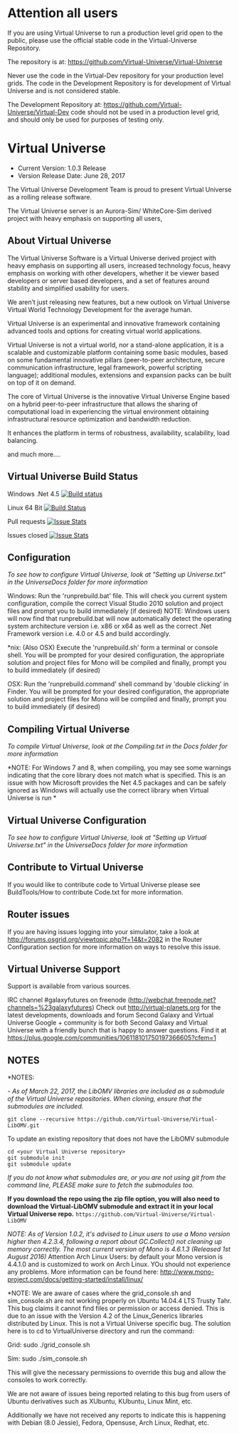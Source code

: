 # Attention all users
If you are using Virtual Universe to run a production level grid open to the public, please use the official stable code in the Virtual-Universe Repository.

The repository is at: https://github.com/Virtual-Universe/Virtual-Universe

Never use the code in the Virtual-Dev repository for your production level grids.  The code in the Development Repository is for development of Virtual Universe and is not considered stable.

The Development Repository at: https://github.com/Virtual-Universe/Virtual-Dev  code should not be used in a production level grid, and should only be used for purposes of testing only.

# Virtual Universe

- Current Version: 1.0.3 Release
- Version Release Date: June 28, 2017

The Virtual Universe Development Team is proud to present Virtual Universe as a rolling release software.

The Virtual Universe server is an Aurora-Sim/ WhiteCore-Sim derived project with heavy emphasis on supporting all users, 

## About Virtual Universe

The Virtual Universe Software is a Virtual Universe derived project with heavy emphasis on supporting all users, increased technology focus, heavy emphasis on working with other developers, whether it be viewer based developers or server based developers, and a set of features around stability and simplified usability for users.

We aren’t just releasing new features, but a new outlook on Virtual Universe Virtual World Technology Development for the average human.

Virtual Universe is an experimental and innovative framework containing advanced tools and options for creating virtual world applications.

Virtual Universe is not a virtual world, nor a stand-alone application, it is a scalable and customizable platform containing some basic modules, based on some fundamental innovative pillars (peer-to-peer architecture, secure communication infrastructure, legal framework, powerful scripting language); additional modules, extensions and expansion packs can be built on top of it on demand.

The core of Virtual Universe is the innovative Virtual Universe Engine based on a hybrid peer-to-peer infrastructure that allows the sharing of computational load in experiencing the virtual environment obtaining infrastructural resource optimization and bandwidth reduction.

It enhances the platform in terms of robustness, availability, scalability, load balancing.

and much more....

## Virtual Universe Build Status

Windows .Net 4.5 [![Build status](https://ci.appveyor.com/api/projects/status/a90lejf562n9sxwy?svg=true)](https://ci.appveyor.com/project/emperorstarfinder/virtual-universe)

Linux 64 Bit [![Build Status](https://travis-ci.org/Virtual-Universe/Virtual-Universe.svg?branch=master)](https://travis-ci.org/Virtual-Universe/Virtual-Universe)

Pull requests [![Issue Stats](http://www.issuestats.com/github/Virtual-Universe/Virtual-Universe/badge/pr)](http://www.issuestats.com/github/Virtual-Universe/Virtual-Universe)

Issues closed [![Issue Stats](http://www.issuestats.com/github/Virtual-Universe/Virtual-Universe/badge/issue)](http://www.issuestats.com/github/Virtual-Universe/Virtual-Universe)


## Configuration
*To see how to configure Virtual Universe, look at "Setting up Universe.txt" in the UniverseDocs folder for more information*

Windows:
   Run the 'runprebuild.bat' file.
   This will check you current system configuration, compile the correct Visual Studio 2010 solution and project files and prompt you to build immediately (if desired)
   NOTE: Windows users will now find that runprebuild.bat will now automatically detect the operating system architecture version i.e. x86 or x64 as well as the correct .Net Framework version i.e. 4.0 or 4.5 and build accordingly.

*nix:      (Also OSX)
   Execute the 'runprebuild.sh' form a terminal or console shell.
   You will be prompted for your desired configuration, the appropriate solution and project files for Mono will be compiled and finally, prompt you to build immediately (if desired)
   
OSX:
   Run the 'runprebuild.command' shell command by 'double clicking' in Finder.
   You will be prompted for your desired configuration, the appropriate solution and project files for Mono will be compiled and finally, prompt you to build immediately (if desired)

## Compiling Virtual Universe

*To compile Virtual Universe, look at the Compiling.txt in the Docs folder for more information*

*NOTE: For Windows 7 and 8, when compiling, you may see some warnings indicating that the core library does not match what is specified. This is an issue with how Microsoft provides the Net 4.5 packages and can be safely ignored as Windows will actually use the correct library when Virtual Universe is run *

## Virtual Universe Configuration

*To see how to configure Virtual Universe, look at "Setting up Virtual Universe.txt" in the UniverseDocs folder for more information*

## Contribute to Virtual Universe
If you would like to contribute code to Virtual Universe please see BuildTools/How to contribute Code.txt for more information.

## Router issues
If you are having issues logging into your simulator, take a look at http://forums.osgrid.org/viewtopic.php?f=14&t=2082 in the Router Configuration section for more information on ways to resolve this issue.

## Virtual Universe Support
Support is available from various sources.

IRC channel #galaxyfutures on freenode (http://webchat.freenode.net?channels=%23galaxyfutures)
Check out http://virtual-planets.org for the latest developments, downloads and forum
Second Galaxy and Virtual Universe Google + community is for both Second Galaxy and Virtual Universe with a friendly bunch that is happy to answer questions. Find it at https://plus.google.com/communities/106118101750197366605?cfem=1


## NOTES

*NOTES:

*- As of March 22, 2017, the LibOMV libraries are included as a submodule of the Virtual Universe repositories. When cloning, ensure that the submodules are included.*

`git clone --recursive https://github.com/Virtual-Universe/Virtual-LibOMV.git`

To update an existing repository that does not have the LibOMV submodule

	cd <your Virtual Universe repository>
	git submodule init
	git submodule update

*If you do not know what submodules are, or you are not using git from the command line, PLEASE make sure to fetch the submodules too.*

**If you download the repo using the zip file option, you will also need to download the Virtual-LibOMV submodule and extract it in your local Virtual Universe repo.**
`https://github.com/Virtual-Universe/Virtual-LibOMV`

*NOTE:
 As of Version 1.0.2, it's advised to Linux users to use a Mono version higher then 4.2.3.4, following a report about  GC.Collect() not cleaning up memory correctly. The most current version of Mono is 4.6.1.3 (Released 1st August 2016)*
 Attention Arch Linux Users: by default your Mono version is 4.4.1.0 and is customized to work on Arch Linux.  YOu should not experience any problems.
 More information can be found here: http://www.mono-project.com/docs/getting-started/install/linux/

*NOTE:
 We are aware of cases where the grid_console.sh and sim_console.sh are not working properly on Ubuntu 14.04.4 LTS Trusty Tahr.
 This bug claims it cannot find files or permission or access denied.  This is due to an issue with the Version 4.2 of the Linux_Generics libraries distributed by Linux.
 This is not a Virtual Universe specific bug.  The solution here is to cd to VirtualUniverse directory and run the command:

Grid: sudo ./grid_console.sh 

Sim: sudo ./sim_console.sh

 This will give the necessary permissions to override this bug and allow the consoles to work correctly.

 
 We are not aware of issues being reported relating to this bug from users of Ubuntu derivatives such as XUbuntu, KUbuntu, Linux Mint, etc.  
 
 Additionally we have not received any reports to indicate this is happening with Debian (8.0 Jessie), Fedora, Opensuse, Arch Linux, Redhat, etc.

